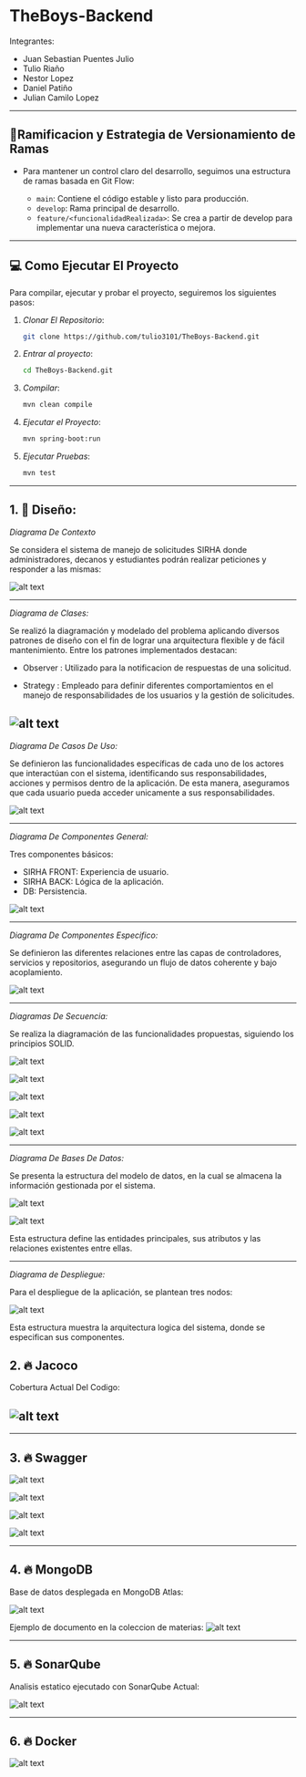 # TheBoys-Backend

Integrantes:

- Juan Sebastian Puentes Julio
- Tulio Riaño
- Nestor Lopez
- Daniel Patiño
- Julian Camilo Lopez

---

## 🌲Ramificacion y Estrategia de Versionamiento de Ramas

- Para mantener un control claro del desarrollo, seguimos una estructura de ramas basada en Git Flow:

    - `main`: Contiene el código estable y listo para producción.
    - `develop`: Rama principal de desarrollo.
    - `feature/<funcionalidadRealizada>`: Se crea a partir de develop para implementar una nueva característica o mejora.

---

## 💻 **Como Ejecutar El Proyecto**

Para compilar, ejecutar y probar el proyecto, seguiremos los siguientes pasos:

1. *Clonar El Repositorio*:
    ```bash
    git clone https://github.com/tulio3101/TheBoys-Backend.git

2. *Entrar al proyecto*:
    ```bash
    cd TheBoys-Backend.git

3. *Compilar*:
    ```bash
    mvn clean compile

4. *Ejecutar el Proyecto*:
    ```bash
    mvn spring-boot:run

5. *Ejecutar Pruebas*:
    ```bash
    mvn test

---

## 1. 🎨 **Diseño**:

_Diagrama De Contexto_

Se considera el sistema de manejo de solicitudes SIRHA donde administradores, decanos y estudiantes podrán realizar peticiones y responder a las mismas:

![alt text](docs/imagenes/diagramaDeContexto.png)

---

_Diagrama de Clases:_

Se realizó la diagramación y modelado del problema aplicando diversos patrones de diseño con el fin de lograr una arquitectura flexible y de fácil mantenimiento.
Entre los patrones implementados destacan:

- Observer : Utilizado para la notificacion de respuestas de una solicitud.

- Strategy : Empleado para definir diferentes comportamientos en el manejo de responsabilidades de los usuarios y la gestión de solicitudes.

![alt text](docs/imagenes/clasesCorregidoo.png)
---

_Diagrama De Casos De Uso:_

Se definieron las funcionalidades específicas de cada uno de los actores que interactúan con el sistema, identificando sus responsabilidades, acciones y permisos dentro de la aplicación. De esta manera, aseguramos que cada usuario pueda acceder unicamente a sus responsabilidades.

![alt text](docs/imagenes/casosDeUso1.png)

---

_Diagrama De Componentes General:_

Tres componentes básicos:
- SIRHA FRONT: Experiencia de usuario.
- SIRHA BACK: Lógica de la aplicación.
- DB: Persistencia.

![alt text](docs/imagenes/componentesGeneral.png)

---

_Diagrama De Componentes Especifico:_

Se definieron las diferentes relaciones entre las capas de controladores, servicios y repositorios, asegurando un flujo de datos coherente y bajo acoplamiento.

![alt text](docs/imagenes/componentesEspecifico.png)

---

_Diagramas De Secuencia:_

Se realiza la diagramación de las funcionalidades propuestas, siguiendo los principios SOLID.

![alt text](docs/imagenes/secuencia1.png)

![alt text](docs/imagenes/secuencia2.png)

![alt text](docs/imagenes/secuencia3.png)

![alt text](docs/imagenes/secuencia4.png)

![alt text](docs/imagenes/secuencia5.png)

---

_Diagrama De Bases De Datos:_

Se presenta la estructura del modelo de datos, en la cual se almacena la información gestionada por el sistema.

![alt text](docs/imagenes/baseDeDatos.png)

![alt text](docs/imagenes/relacionesBasesDeDatos.png)

Esta estructura define las entidades principales, sus atributos y las relaciones existentes entre ellas.

---
_Diagrama de Despliegue:_

Para el despliegue de la aplicación, se plantean tres nodos:

![alt text](docs/imagenes/diagramaDespliegue.png)

Esta estructura muestra la arquitectura logica del sistema, donde se especifican sus componentes.

## 2. 🔥 **Jacoco**

Cobertura Actual Del Codigo:

## ![alt text](docs/imagenes/jacocoCoberturaActual.png)

---

## 3. 🔥 **Swagger**

![alt text](docs/imagenes/swaggeer.png)

![alt text](docs/imagenes/SWAGGER1.png)

![alt text](docs/imagenes/SWAGGER2.png)

![alt text](docs/imagenes/SWAGGER3.png)

---

## 4. 🔥 **MongoDB**

Base de datos desplegada en MongoDB Atlas:

![alt text](docs/imagenes/MongoCompass.png)

Ejemplo de documento en la coleccion de materias:
![alt text](docs/imagenes/Subjects.png)

---

## 5. 🔥 **SonarQube**

Analisis estatico ejecutado con SonarQube Actual:

![alt text](docs/imagenes/coberturaSonarQubeActual.png)

---

## 6. 🔥 **Docker**

![alt text](docs/imagenes/docker.png)

